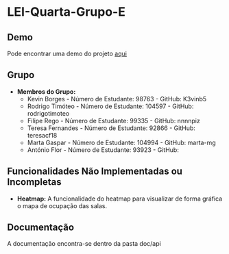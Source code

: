 # LEI-Quarta-Grupo-E

## Demo
Pode encontrar uma demo do projeto [aqui](https://kevin-is-awesome.mooo.com/es/calendario)

## Grupo

- **Membros do Grupo:**
    - Kevin Borges - Número de Estudante: 98763 - GitHub: K3vinb5
    - Rodrigo Timóteo - Número de Estudante: 104597 - GitHub: rodrigotimoteo
    - Filipe Rego - Número de Estudante: 99335 - GitHub: nnnnpiz
    - Teresa Fernandes - Número de Estudante: 92866 - GitHub: teresacf18
    - Marta Gaspar - Número de Estudante: 104994 - GitHub: marta-mg
    - António Flor - Número de Estudante: 93923 - GitHub: 

## Funcionalidades Não Implementadas ou Incompletas

- **Heatmap:** A funcionalidade do heatmap para visualizar de forma gráfica o mapa de ocupação
das salas.

## Documentação

A documentação encontra-se dentro da pasta doc/api

